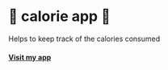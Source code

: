 # 🍟 calorie app 🍕

<p>Helps to keep track of the calories consumed</p>

#### [Visit my app](https://calorie-app-nicole-mathias.netlify.app/)
